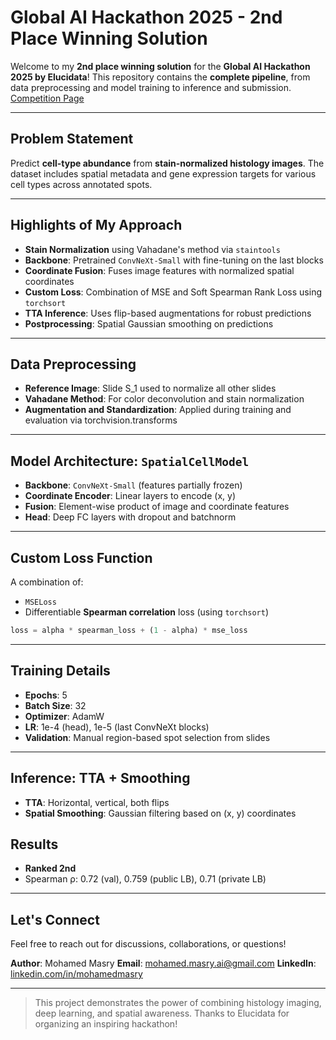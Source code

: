 # Global AI Hackathon 2025 - 2nd Place Winning Solution

Welcome to my **2nd place winning solution** for the **Global AI Hackathon 2025 by Elucidata**! This repository contains the **complete pipeline**, from data preprocessing and model training to inference and submission.
[Competition Page](https://www.kaggle.com/competitions/el-hackathon-2025/overview)

---

## Problem Statement

Predict **cell-type abundance** from **stain-normalized histology images**. The dataset includes spatial metadata and gene expression targets for various cell types across annotated spots.

---

## Highlights of My Approach

* **Stain Normalization** using Vahadane's method via `staintools`
* **Backbone**: Pretrained `ConvNeXt-Small` with fine-tuning on the last blocks
* **Coordinate Fusion**: Fuses image features with normalized spatial coordinates
* **Custom Loss**: Combination of MSE and Soft Spearman Rank Loss using `torchsort`
* **TTA Inference**: Uses flip-based augmentations for robust predictions
* **Postprocessing**: Spatial Gaussian smoothing on predictions

---

## Data Preprocessing

* **Reference Image**: Slide S\_1 used to normalize all other slides
* **Vahadane Method**: For color deconvolution and stain normalization
* **Augmentation and Standardization**: Applied during training and evaluation via torchvision.transforms


---

## Model Architecture: `SpatialCellModel`

* **Backbone**: `ConvNeXt-Small` (features partially frozen)
* **Coordinate Encoder**: Linear layers to encode (x, y)
* **Fusion**: Element-wise product of image and coordinate features
* **Head**: Deep FC layers with dropout and batchnorm

---

## Custom Loss Function

A combination of:

* `MSELoss`
* Differentiable **Spearman correlation** loss (using `torchsort`)

```python
loss = alpha * spearman_loss + (1 - alpha) * mse_loss
```

---

## Training Details

* **Epochs**: 5
* **Batch Size**: 32
* **Optimizer**: AdamW
* **LR**: 1e-4 (head), 1e-5 (last ConvNeXt blocks)
* **Validation**: Manual region-based spot selection from slides

---

## Inference: TTA + Smoothing

* **TTA**: Horizontal, vertical, both flips
* **Spatial Smoothing**: Gaussian filtering based on (x, y) coordinates



## Results

* **Ranked 2nd**
* Spearman ρ: 0.72 (val), 0.759 (public LB), 0.71 (private LB)

---

## Let's Connect

Feel free to reach out for discussions, collaborations, or questions!

**Author**: Mohamed Masry
**Email**: [mohamed.masry.ai@gmail.com](mailto:mohamedmasry0120@gmail.com)
**LinkedIn**: [linkedin.com/in/mohamedmasry](https://www.linkedin.com/in/mohamed-masry-648790249/)

---

> This project demonstrates the power of combining histology imaging, deep learning, and spatial awareness. Thanks to Elucidata for organizing an inspiring hackathon!
